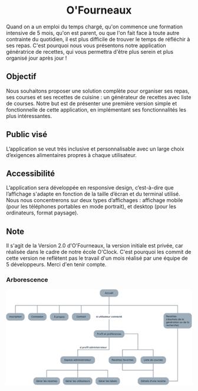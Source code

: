 <h1 align="center">
O'Fourneaux
</h1>

Quand on a un emploi du temps chargé, qu'on commence une formation intensive de 5 mois, qu'on est parent, ou que l'on fait face à toute autre contrainte du quotidien, il est plus difficile de trouver le temps de réfléchir à ses repas. C'est pourquoi nous vous présentons notre application génératrice de recettes, qui vous permettra d'être plus serein et plus organisé jour après jour !

## Objectif

Nous souhaitons proposer une solution complète pour organiser ses repas, ses courses et ses recettes de cuisine : un générateur de recettes avec liste de courses. Notre but est de présenter une première version simple et fonctionnelle de cette application, en implémentant ses fonctionnalités les plus intéressantes.

## Public visé

L’application se veut très inclusive et personnalisable avec un large choix d’exigences alimentaires propres à chaque utilisateur.

## Accessibilité

L’application sera développée en responsive design, c’est-à-dire que l’affichage s'adapte en fonction de la taille d’écran et du terminal utilisé. Nous nous concentrerons sur deux types d’affichages : affichage mobile (pour les téléphones portables en mode portrait), et desktop (pour les ordinateurs, format paysage). 

## Note

Il s'agit de la Version 2.0 d'O'Fourneaux, la version initiale est privée, car réalisée dans le cadre de notre école O'Clock. C'est pourquoi les commit de cette version ne reflètent pas le travail d'un mois réalisé par une équipe de 5 développeurs. Merci d'en tenir compte. 

### Arborescence

![arborescence](public/img/arborescence.png)
